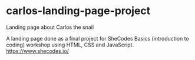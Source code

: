 # carlos-landing-page-project

Landing page about Carlos the snail

A landing page done as a final project for SheCodes Basics (introduction to coding) workshop using HTML, CSS and JavaScript.
https://www.shecodes.io/
